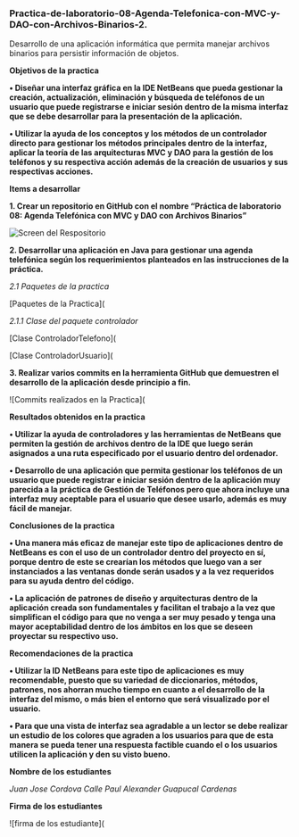 ### Practica-de-laboratorio-08-Agenda-Telefonica-con-MVC-y-DAO-con-Archivos-Binarios-2.
Desarrollo de una aplicación informática que permita manejar archivos binarios para persistir información de objetos.

**Objetivos de la practica**

**•	Diseñar una interfaz gráfica en la IDE NetBeans que pueda gestionar la creación, actualización, eliminación y búsqueda de teléfonos de un usuario que puede registrarse e iniciar sesión dentro de la misma interfaz que se debe desarrollar para la presentación de la aplicación.**

**•	Utilizar la ayuda de los conceptos y los métodos de un controlador directo para gestionar los métodos principales dentro de la interfaz, aplicar la teoría de las arquitecturas MVC y DAO para la gestión de los teléfonos y su respectiva acción además de la creación de usuarios y sus respectivas acciones.**

**Items a desarrollar**

**1.	Crear un repositorio en GitHub con el nombre “Práctica de laboratorio 08: Agenda Telefónica con MVC y DAO con Archivos Binarios”**

![Screen del Respositorio]()

**2.	Desarrollar una aplicación en Java para gestionar una agenda telefónica según los requerimientos planteados en las instrucciones de la práctica.**

*2.1 Paquetes de la practica*

[Paquetes de la Practica](

*2.1.1 Clase del paquete controlador*

[Clase ControladorTelefono](

[Clase ControladorUsuario](


**3.	Realizar varios commits en la herramienta GitHub que demuestren el desarrollo de la aplicación desde principio a fin.**

![Commits realizados en la Practica](

**Resultados obtenidos en la practica**

**•	Utilizar la ayuda de controladores y las herramientas de NetBeans que permiten la gestión de archivos dentro de la IDE que luego serán asignados a una ruta especificado por el usuario dentro del ordenador.**

**•	Desarrollo de una aplicación que permita gestionar los teléfonos de un usuario que puede registrar e iniciar sesión dentro de la aplicación muy parecida a la práctica de Gestión de Teléfonos pero que ahora incluye una interfaz muy aceptable para el usuario que desee usarlo, además es muy fácil de manejar.**

**Conclusiones de la practica**

**•	Una manera más eficaz de manejar este tipo de aplicaciones dentro de NetBeans es con el uso de un controlador dentro del proyecto en sí, porque dentro de este se crearían los métodos que luego van a ser instanciados a las ventanas donde serán usados y a la vez requeridos para su ayuda dentro del código.**

**•	La aplicación de patrones de diseño y arquitecturas dentro de la aplicación creada son fundamentales y facilitan el trabajo a la vez que simplifican el código para que no venga a ser muy pesado y tenga una mayor aceptabilidad dentro de los ámbitos en los que se deseen proyectar su respectivo uso.**

**Recomendaciones de la practica**

**•	Utilizar la ID NetBeans para este tipo de aplicaciones es muy recomendable, puesto que su variedad de diccionarios, métodos, patrones, nos ahorran mucho tiempo en cuanto a el desarrollo de la interfaz del mismo, o más bien el entorno que será visualizado por el usuario.**

**•	Para que una vista de interfaz sea agradable a un lector se debe realizar un estudio de los colores que agraden a los usuarios para que de esta manera se pueda tener una respuesta factible cuando el o los usuarios utilicen la aplicación y den su visto bueno.**

**Nombre de los estudiantes**

*Juan Jose Cordova Calle*
*Paul Alexander Guapucal Cardenas*

**Firma de los estudiantes**

![firma de los estudiante](
